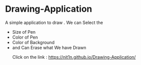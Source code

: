 # Drawing-Application
A simple application to draw .
We can Select the
<ul>
<li> Size of Pen </li>
<li> Color of Pen </li>
<li> Color of Background </li>
<li> and Can Erase what We have Drawn</li>

Click on the link : https://nit1n.github.io/Drawing-Application/
